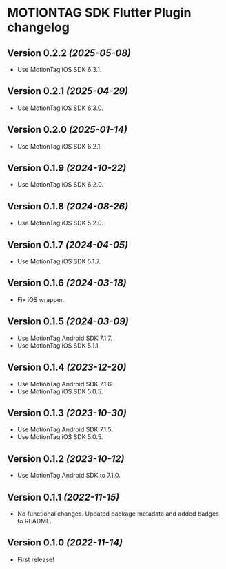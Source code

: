 # MOTIONTAG SDK Flutter Plugin changelog

## Version 0.2.2 *(2025-05-08)*

- Use MotionTag iOS SDK 6.3.1.

## Version 0.2.1 *(2025-04-29)*

- Use MotionTag iOS SDK 6.3.0.

## Version 0.2.0 *(2025-01-14)*

- Use MotionTag iOS SDK 6.2.1.

## Version 0.1.9 *(2024-10-22)*

- Use MotionTag iOS SDK 6.2.0.

## Version 0.1.8 *(2024-08-26)*

- Use MotionTag iOS SDK 5.2.0.

## Version 0.1.7 *(2024-04-05)*

- Use MotionTag iOS SDK 5.1.7.

## Version 0.1.6 *(2024-03-18)*

- Fix iOS wrapper.

## Version 0.1.5 *(2024-03-09)*

- Use MotionTag Android SDK 7.1.7.
- Use MotionTag iOS SDK 5.1.1.

## Version 0.1.4 *(2023-12-20)*

- Use MotionTag Android SDK 7.1.6.
- Use MotionTag iOS SDK 5.0.5.

## Version 0.1.3 *(2023-10-30)*

- Use MotionTag Android SDK 7.1.5.
- Use MotionTag iOS SDK 5.0.5.

## Version 0.1.2 *(2023-10-12)*

- Use MotionTag Android SDK to 7.1.0.

## Version 0.1.1 *(2022-11-15)*

- No functional changes. Updated package metadata and added badges to README.

## Version 0.1.0 *(2022-11-14)*

- First release!
